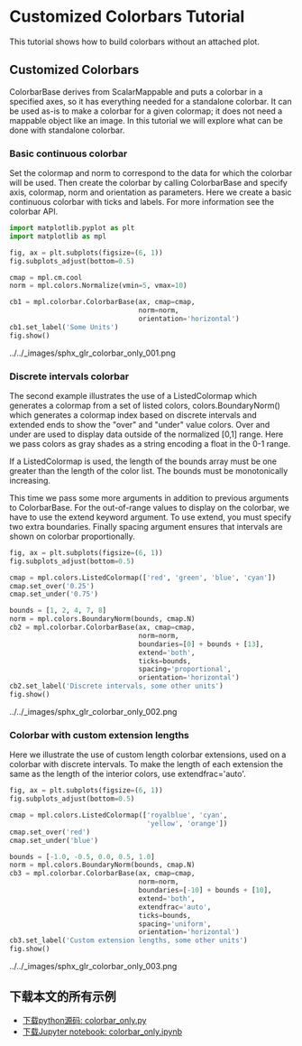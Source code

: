 # Customized Colorbars Tutorial

This tutorial shows how to build colorbars without an attached plot.

## Customized Colorbars

ColorbarBase derives from ScalarMappable and puts a colorbar in a specified axes, so it has everything needed for a standalone colorbar. It can be used as-is to make a colorbar for a given colormap; it does not need a mappable object like an image. In this tutorial we will explore what can be done with standalone colorbar.

### Basic continuous colorbar

Set the colormap and norm to correspond to the data for which the colorbar will be used. Then create the colorbar by calling ColorbarBase and specify axis, colormap, norm and orientation as parameters. Here we create a basic continuous colorbar with ticks and labels. For more information see the colorbar API.

```python
import matplotlib.pyplot as plt
import matplotlib as mpl

fig, ax = plt.subplots(figsize=(6, 1))
fig.subplots_adjust(bottom=0.5)

cmap = mpl.cm.cool
norm = mpl.colors.Normalize(vmin=5, vmax=10)

cb1 = mpl.colorbar.ColorbarBase(ax, cmap=cmap,
                                norm=norm,
                                orientation='horizontal')
cb1.set_label('Some Units')
fig.show()
```

../../_images/sphx_glr_colorbar_only_001.png

### Discrete intervals colorbar

The second example illustrates the use of a ListedColormap which generates a colormap from a set of listed colors, colors.BoundaryNorm() which generates a colormap index based on discrete intervals and extended ends to show the "over" and "under" value colors. Over and under are used to display data outside of the normalized [0,1] range. Here we pass colors as gray shades as a string encoding a float in the 0-1 range.

If a ListedColormap is used, the length of the bounds array must be one greater than the length of the color list. The bounds must be monotonically increasing.

This time we pass some more arguments in addition to previous arguments to ColorbarBase. For the out-of-range values to display on the colorbar, we have to use the extend keyword argument. To use extend, you must specify two extra boundaries. Finally spacing argument ensures that intervals are shown on colorbar proportionally.

```python
fig, ax = plt.subplots(figsize=(6, 1))
fig.subplots_adjust(bottom=0.5)

cmap = mpl.colors.ListedColormap(['red', 'green', 'blue', 'cyan'])
cmap.set_over('0.25')
cmap.set_under('0.75')

bounds = [1, 2, 4, 7, 8]
norm = mpl.colors.BoundaryNorm(bounds, cmap.N)
cb2 = mpl.colorbar.ColorbarBase(ax, cmap=cmap,
                                norm=norm,
                                boundaries=[0] + bounds + [13],
                                extend='both',
                                ticks=bounds,
                                spacing='proportional',
                                orientation='horizontal')
cb2.set_label('Discrete intervals, some other units')
fig.show()
```

../../_images/sphx_glr_colorbar_only_002.png

### Colorbar with custom extension lengths

Here we illustrate the use of custom length colorbar extensions, used on a colorbar with discrete intervals. To make the length of each extension the same as the length of the interior colors, use extendfrac='auto'.

```python
fig, ax = plt.subplots(figsize=(6, 1))
fig.subplots_adjust(bottom=0.5)

cmap = mpl.colors.ListedColormap(['royalblue', 'cyan',
                                  'yellow', 'orange'])
cmap.set_over('red')
cmap.set_under('blue')

bounds = [-1.0, -0.5, 0.0, 0.5, 1.0]
norm = mpl.colors.BoundaryNorm(bounds, cmap.N)
cb3 = mpl.colorbar.ColorbarBase(ax, cmap=cmap,
                                norm=norm,
                                boundaries=[-10] + bounds + [10],
                                extend='both',
                                extendfrac='auto',
                                ticks=bounds,
                                spacing='uniform',
                                orientation='horizontal')
cb3.set_label('Custom extension lengths, some other units')
fig.show()
```

../../_images/sphx_glr_colorbar_only_003.png

## 下载本文的所有示例

- [下载python源码: colorbar_only.py](https://matplotlib.org/_downloads/7f172e82aed7624dbc2704a47f11ea26/colorbar_only.py)
- [下载Jupyter notebook: colorbar_only.ipynb](https://matplotlib.org/_downloads/a38b41aa0442ba05f8f631c1b66c7dd8/colorbar_only.ipynb)